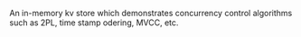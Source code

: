 An in-memory kv store which demonstrates concurrency control algorithms such as 2PL, time stamp odering, MVCC, etc.
